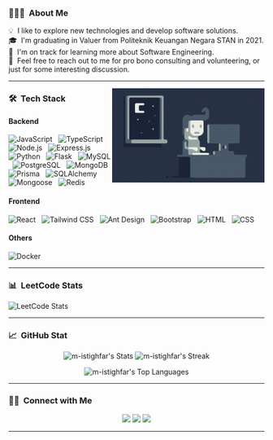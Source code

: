 ### 👨🏻‍💻 &nbsp;About Me

💡 &nbsp;I like to explore new technologies and develop software solutions.\
🎓 &nbsp;I'm graduating in Valuer from Politeknik Keuangan Negara STAN in 2021.\
🌱 &nbsp;I'm on track for learning more about Software Engineering.\
💬 &nbsp;Feel free to reach out to me for pro bono consulting and volunteering, or just for some interesting discussion.

---

<img alt="Night Coding" src="https://raw.githubusercontent.com/AVS1508/AVS1508/master/assets/Night-Coding.gif" align="right"/>

### 🛠 &nbsp;Tech Stack

#### Backend
![JavaScript](https://img.shields.io/badge/-JavaScript-05122A?style=flat&logo=javascript) &nbsp;
![TypeScript](https://img.shields.io/badge/-TypeScript-05122A?style=flat&logo=typescript) &nbsp;
![Node.js](https://img.shields.io/badge/-Node.js-05122A?style=flat&logo=node.js) &nbsp;
![Express.js](https://img.shields.io/badge/-Express.js-05122A?style=flat&logo=expressjs) &nbsp;
![Python](https://img.shields.io/badge/-Python-05122A?style=flat&logo=python) &nbsp;
![Flask](https://img.shields.io/badge/-Flask-05122A?style=flat&logo=flask) &nbsp;
![MySQL](https://img.shields.io/badge/-MySQL-05122A?style=flat&logo=mysql) &nbsp;
![PostgreSQL](https://img.shields.io/badge/-PostgreSQL-05122A?style=flat&logo=postgresql) &nbsp;
![MongoDB](https://img.shields.io/badge/-MongoDB-05122A?style=flat&logo=mongodb) &nbsp;
![Prisma](https://img.shields.io/badge/-Prisma-05122A?style=flat&logo=prisma) &nbsp;
![SQLAlchemy](https://img.shields.io/badge/-SQLAlchemy-05122A?style=flat&logo=sqlalchemy) &nbsp;
![Mongoose](https://img.shields.io/badge/-Mongoose-05122A?style=flat&logo=mongoose) &nbsp;
![Redis](https://img.shields.io/badge/-Redis-05122A?style=flat&logo=redis)

#### Frontend
![React](https://img.shields.io/badge/-React-05122A?style=flat&logo=react) &nbsp;
![Tailwind CSS](https://img.shields.io/badge/-Tailwind%20CSS-05122A?style=flat&logo=tailwind-css) &nbsp;
![Ant Design](https://img.shields.io/badge/-Ant%20Design-05122A?style=flat&logo=ant-design) &nbsp;
![Bootstrap](https://img.shields.io/badge/-Bootstrap-05122A?style=flat&logo=bootstrap&logoColor=563D7C) &nbsp;
![HTML](https://img.shields.io/badge/-HTML-05122A?style=flat&logo=HTML5) &nbsp;
![CSS](https://img.shields.io/badge/-CSS-05122A?style=flat&logo=CSS3&logoColor=1572B6)

#### Others
![Docker](https://img.shields.io/badge/-Docker-05122A?style=flat&logo=docker) &nbsp;

---

### 📊 &nbsp;LeetCode Stats

![LeetCode Stats](https://leetcard.jacoblin.cool/m-istighfar?theme=dark&font=IBM%20Plex%20Sans&ext=heatmap)

---

### 📈 &nbsp;GitHub Stat
<p align="center">
  <img src="https://github-readme-stats.vercel.app/api?username=m-istighfar&theme=dark&show_icons=true&hide_border=true&count_private=true" alt="m-istighfar's Stats" />
  <img src="https://github-readme-streak-stats.herokuapp.com/?user=m-istighfar&theme=dark&hide_border=true" alt="m-istighfar's Streak" />
</p>
<p align="center">
  <img src="https://github-readme-stats.vercel.app/api/top-langs/?username=m-istighfar&theme=dark&show_icons=true&hide_border=true&layout=compact" alt="m-istighfar's Top Languages" />
</p>


---

### 🤝🏻 &nbsp;Connect with Me

<p align="center">
<a href="mailto:istighfar.amal@gmail.com"><img src="https://img.shields.io/badge/-istighfar.amal%40gmail.com-D14836?style=flat&logo=Gmail&logoColor=white"/></a>
<a href="https://www.linkedin.com/in/m-istighfar/"><img src="https://img.shields.io/badge/-M%20Istighfar%20Amal-0077B5?style=flat&logo=Linkedin&logoColor=white"/></a>
<a href="https://instagram.com/m.istighfar_"><img src="https://img.shields.io/badge/-@m.istighfar__-E4405F?style=flat&logo=Instagram&logoColor=white"/></a>
</p>

---
